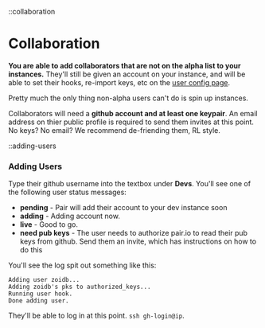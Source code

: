 ::collaboration
# Collaboration

**You are able to add collaborators that are not on the alpha list to your instances.**
They'll still be given an account on your instance,
and will be able to set their hooks, re-import keys, etc on the [user
config page](https://pair.io/config).

Pretty much the only thing non-alpha users can't do is spin up instances.

Collaborators will need a **github account and at least one keypair**.
An email address on thier public profile is required to send them
invites at this point. No keys? No email? We recommend de-friending
them, RL style.


::adding-users
### Adding Users

Type their github username into the textbox under **Devs**.  You'll
see one of the following user status messages:

* **pending** - Pair will add their account to your dev instance soon
* **adding** - Adding account now.  
* **live** - Good to go.
* **need pub keys** - The user needs to authorize pair.io to read
their pub keys from github. Send them an invite, which has 
instructions on how to do this

You'll see the log spit out something like this:

    Adding user zoidb...
    Adding zoidb's pks to authorized_keys...
    Running user hook.
    Done adding user.

They'll be able to log in at this point. `ssh gh-login@ip`.


